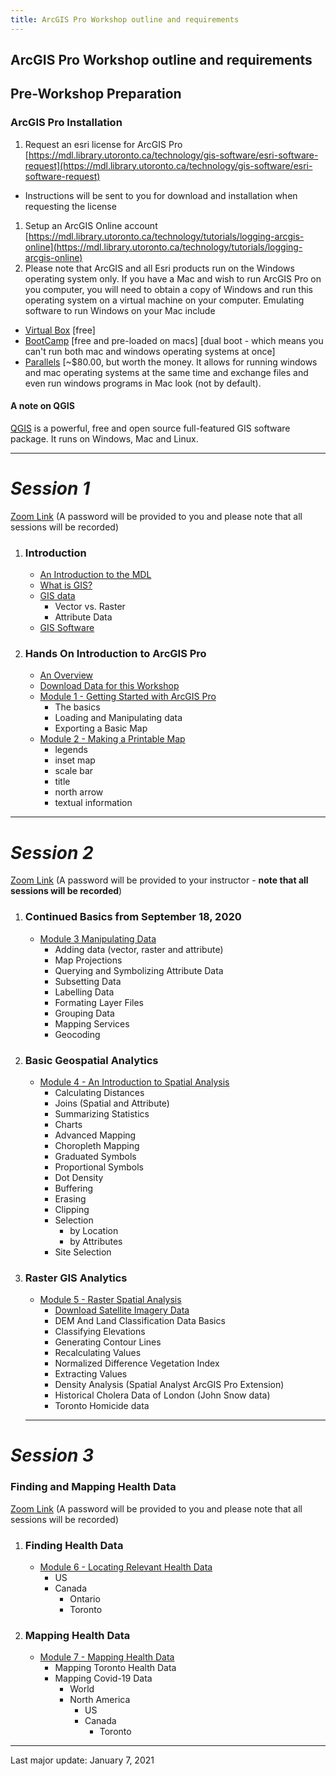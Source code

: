 ```yaml
---
title: ArcGIS Pro Workshop outline and requirements 
---
```


## ArcGIS Pro Workshop outline and requirements 


## Pre-Workshop Preparation

### ArcGIS Pro Installation

1. Request an esri license for ArcGIS Pro [https://mdl.library.utoronto.ca/technology/gis-software/esri-software-request](https://mdl.library.utoronto.ca/technology/gis-software/esri-software-request)
* Instructions will be sent to you for download and installation when requesting the license
1. Setup an ArcGIS Online account [https://mdl.library.utoronto.ca/technology/tutorials/logging-arcgis-online](https://mdl.library.utoronto.ca/technology/tutorials/logging-arcgis-online)
1. Please note that ArcGIS and all Esri products run on the Windows operating system only. If you have a Mac and wish to run ArcGIS Pro on you computer, you will need to obtain a copy of Windows and run this operating system on a virtual machine on your computer. Emulating software to run Windows on your Mac include 
* [Virtual Box](https://www.oracle.com/virtualization/virtualbox/) [free]
* [BootCamp](https://support.apple.com/en-ca/boot-camp) [free and pre-loaded on macs] [dual boot - which means you can't run both mac and windows operating systems at once]
* [Parallels](https://www.parallels.com/) [~$80.00, but worth the money. It allows for running windows and mac operating systems at the same time and exchange files and even run windows programs in Mac look (not by default).

#### A note on QGIS

[QGIS](http://qgis.com) is a powerful, free and open source full-featured GIS software package. It runs on Windows, Mac and Linux. 

---

# *Session 1*
[Zoom Link]()
(A password will be provided to you and please note that all sessions will be recorded)

1. ### Introduction

	- [An Introduction to the MDL](https://maps.library.utoronto.ca/workshops/ArcGISProWorkshop/2020/04%20MDL%20(2020).pdf)
	- [What is GIS?](https://maps.library.utoronto.ca/workshops/ArcGISProWorkshop/2020/01%20-%20What%20is%20GIS_%20(2020).pdf)
	- [GIS data](https://maps.library.utoronto.ca/workshops/ArcGISProWorkshop/2020/02%20-%20GIS%20Data%20(2020).pdf)
		- Vector vs. Raster
		- Attribute Data
	- [GIS Software](https://maps.library.utoronto.ca/workshops/ArcGISProWorkshop/2020/03%20-%20GIS%20Software%20(2020).pdf)

1. ### Hands On Introduction to ArcGIS Pro

	- [An Overview](https://maps.library.utoronto.ca/workshops/ArcGISProWorkshop/2020/04%20-%20ArcGIS%20Pro%20Modules%20Overview%20(2020).pdf)
	- [Download Data for this Workshop](https://maps.library.utoronto.ca/workshops/ArcGISProWorkshop/2020/ArcGISProWorkshop2020.zip)
	- [Module 1 - Getting Started with ArcGIS Pro](https://maps.library.utoronto.ca/workshops/ArcGISProWorkshop/2020/05%20-%20ArcGIS%20pro%20Module%201%20-%20A%20Tour%20of%20ArcGIS%20Pro%20(2020).pdf)
		- The basics
		- Loading and Manipulating data
		- Exporting a Basic Map
	- [Module 2 - Making a Printable Map](https://maps.library.utoronto.ca/workshops/ArcGISProWorkshop/2020/06%20-%20ArcGIS%20Pro%20Module%202%20-%20Making%20a%20Map%20(2020).pdf) 
		- legends
		- inset map
		- scale bar
		- title
		- north arrow
		- textual information

---

# *Session 2*

[Zoom Link](https://us02web.zoom.us/j/85809149821?pwd=aEtSQnMwaDR3bFBJeHpiVWNGYUxRQT09)
(A password will be provided to your instructor - **note that all sessions will be recorded**)

1. ### Continued Basics from September 18, 2020

	- [Module 3 Manipulating Data](https://maps.library.utoronto.ca/workshops/ArcGISProWorkshop/2020/07%20-%20ArcGIS%20Pro%20Module%203%20-%20Loading%20and%20Manipulating%20Data%20(2020).pdf)
		- Adding data (vector, raster and attribute)
		- Map Projections
		- Querying and Symbolizing Attribute Data
		- Subsetting Data
		- Labelling Data
		- Formating Layer Files
		- Grouping Data
		- Mapping Services
		- Geocoding


1. ### Basic Geospatial Analytics

	- [Module 4 - An Introduction to Spatial Analysis](https://maps.library.utoronto.ca/workshops/ArcGISProWorkshop/2020/08%20-%20ArcGIS%20Pro%20Module%204%20-%20Analysis%20Tools%20(2020).pdf)
		- Calculating Distances
		- Joins (Spatial and Attribute)
		- Summarizing Statistics
		- Charts
		- Advanced Mapping
		- Choropleth Mapping
		- Graduated Symbols
		- Proportional Symbols
		- Dot Density
		- Buffering
		- Erasing
		- Clipping
		- Selection 
			- by Location
			- by Attributes
		- Site Selection
1. ### Raster GIS Analytics
	- [Module 5 - Raster Spatial Analysis](https://maps.library.utoronto.ca/workshops/ArcGISProWorkshop/2020/09%20-%20ArcGIS%20Pro%20Module%205%20-%20Working%20with%20Raster%20Data%20(2020).pdf)
		- [Download Satellite Imagery Data](https://maps.library.utoronto.ca/workshops/ArcGISProWorkshop/2020/landsat8.tar)
		- DEM And Land Classification Data Basics
		- Classifying Elevations
		- Generating Contour Lines
		- Recalculating Values
		- Normalized Difference Vegetation Index
		- Extracting Values
		- Density Analysis (Spatial Analyst ArcGIS Pro Extension)
		- Historical Cholera Data of London (John Snow data)
		- Toronto Homicide data

	---

# *Session 3*

### Finding and Mapping Health Data

[Zoom Link](https://us02web.zoom.us/j/85809149821?pwd=aEtSQnMwaDR3bFBJeHpiVWNGYUxRQT09)
(A password will be provided to you and please note that all sessions will be recorded)

1. ### Finding Health Data
	- [Module 6 - Locating Relevant Health Data](https://maps.library.utoronto.ca/workshops/FindingGeoData/FindingGeohealthData2020.pdf)
		- US
		- Canada 
		  - Ontario
		  - Toronto

1. ### Mapping Health Data
	- [Module 7 - Mapping Health Data](https://maps.library.utoronto.ca/workshops/ArcGISProWorkshop/2020/10%20-%20ArcGIS%20Pro%20Module%207%20%20-%20Mapping%20Toronto%20Health%20Data%20(covid-19).pdf) 
		- Mapping Toronto Health Data
		- Mapping Covid-19 Data
		  - World 
		  - North America
		    - US
		    - Canada
		      - Toronto

---

Last major update: January 7, 2021 
